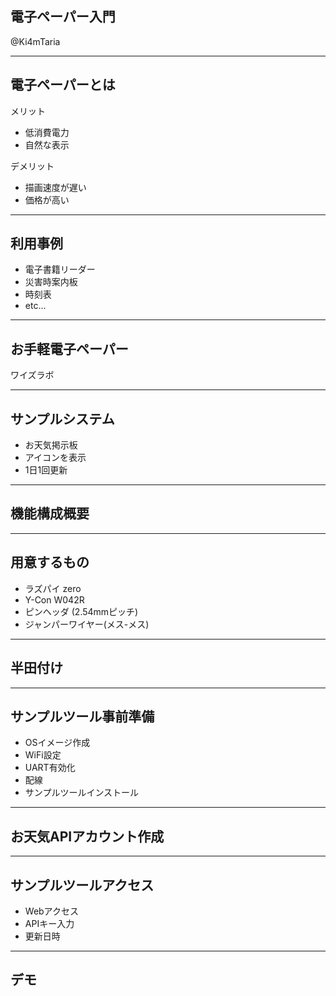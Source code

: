## 電子ペーパー入門 
@Ki4mTaria

---

## 電子ペーパーとは
メリット
- 低消費電力
- 自然な表示

デメリット
- 描画速度が遅い
- 価格が高い

---

## 利用事例
- 電子書籍リーダー
- 災害時案内板
- 時刻表
- etc...

---

## お手軽電子ペーパー
ワイズラボ

---

## サンプルシステム
- お天気掲示板
- アイコンを表示
- 1日1回更新

---

## 機能構成概要


---

## 用意するもの
- ラズパイ zero
- Y-Con W042R
- ピンヘッダ (2.54mmピッチ)
- ジャンパーワイヤー(メス-メス)

---

## 半田付け

---

## サンプルツール事前準備
- OSイメージ作成
- WiFi設定
- UART有効化
- 配線
- サンプルツールインストール

---

## お天気APIアカウント作成

---

## サンプルツールアクセス
- Webアクセス
- APIキー入力
- 更新日時

---

## デモ





